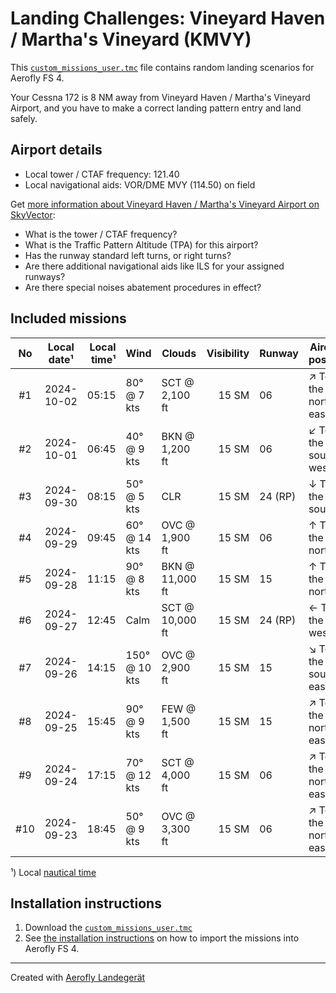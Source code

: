 # Landing Challenges: Vineyard Haven / Martha's Vineyard (KMVY)

This [`custom_missions_user.tmc`](./custom_missions_user.tmc) file contains random landing scenarios for Aerofly FS 4.

Your Cessna 172 is 8 NM away from Vineyard Haven / Martha's Vineyard Airport, and you have to make a correct landing pattern entry and land safely.

## Airport details

- Local tower / CTAF frequency: 121.40
- Local navigational aids: VOR/DME MVY (114.50) on field

Get [more information about Vineyard Haven / Martha's Vineyard Airport on SkyVector](https://skyvector.com/airport/KMVY):

- What is the tower / CTAF frequency?
- What is the Traffic Pattern Altitude (TPA) for this airport?
- Has the runway standard left turns, or right turns?
- Are there additional navigational aids like ILS for your assigned runways?
- Are there special noises abatement procedures in effect?

## Included missions

| No  | Local date¹ | Local time¹ | Wind          | Clouds          | Visibility | Runway   | Aircraft position   |
| :-: | ----------- | ----------: | ------------- | --------------- | ---------: | -------- | ------------------- |
| #1  |  2024-10-02 |       05:15 |  80° @  7 kts | SCT @  2,100 ft |      15 SM | 06       | ↗ To the north-east |
| #2  |  2024-10-01 |       06:45 |  40° @  9 kts | BKN @  1,200 ft |      15 SM | 06       | ↙ To the south-west |
| #3  |  2024-09-30 |       08:15 |  50° @  5 kts | CLR             |      15 SM | 24 (RP)  | ↓ To the south      |
| #4  |  2024-09-29 |       09:45 |  60° @ 14 kts | OVC @  1,900 ft |      15 SM | 06       | ↑ To the north      |
| #5  |  2024-09-28 |       11:15 |  90° @  8 kts | BKN @ 11,000 ft |      15 SM | 15       | ↑ To the north      |
| #6  |  2024-09-27 |       12:45 | Calm          | SCT @ 10,000 ft |      15 SM | 24 (RP)  | ← To the west       |
| #7  |  2024-09-26 |       14:15 | 150° @ 10 kts | OVC @  2,900 ft |      15 SM | 15       | ↘ To the south-east |
| #8  |  2024-09-25 |       15:45 |  90° @  9 kts | FEW @  1,500 ft |      15 SM | 15       | ↗ To the north-east |
| #9  |  2024-09-24 |       17:15 |  70° @ 12 kts | SCT @  4,000 ft |      15 SM | 06       | ↗ To the north-east |
| #10 |  2024-09-23 |       18:45 |  50° @  9 kts | OVC @  3,300 ft |      15 SM | 06       | ↗ To the north-east |

¹) Local [nautical time](https://en.wikipedia.org/wiki/Nautical_time)

## Installation instructions

1. Download the [`custom_missions_user.tmc`](./custom_missions_user.tmc)
2. See [the installation instructions](https://fboes.github.io/aerofly-missions/docs/generic-installation.html) on how to import the missions into Aerofly FS 4.

---

Created with [Aerofly Landegerät](https://github.com/fboes/aerofly-patterns)
